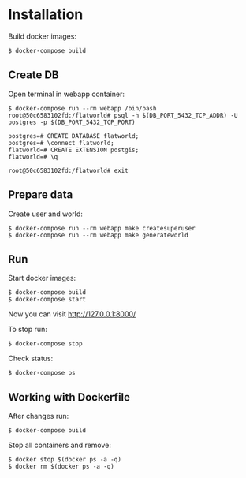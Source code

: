 # Installation

Build docker images:

    $ docker-compose build

## Create DB

Open terminal in webapp container:

    $ docker-compose run --rm webapp /bin/bash
    root@50c6583102fd:/flatworld# psql -h $(DB_PORT_5432_TCP_ADDR) -U postgres -p $(DB_PORT_5432_TCP_PORT)

    postgres=# CREATE DATABASE flatworld;
    postgres=# \connect flatworld;
    flatworld=# CREATE EXTENSION postgis;
    flatworld=# \q

    root@50c6583102fd:/flatworld# exit

## Prepare data

Create user and world:

    $ docker-compose run --rm webapp make createsuperuser
    $ docker-compose run --rm webapp make generateworld

## Run

Start docker images:

    $ docker-compose build
    $ docker-compose start

Now you can visit http://127.0.0.1:8000/

To stop run:

    $ docker-compose stop

Check status:

    $ docker-compose ps

## Working with Dockerfile

After changes run:

    $ docker-compose build

Stop all containers and remove:

    $ docker stop $(docker ps -a -q)
    $ docker rm $(docker ps -a -q)